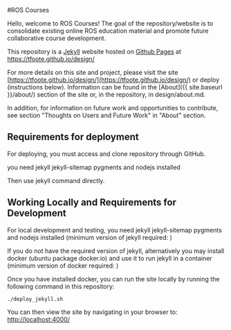 #ROS Courses

Hello, welcome to ROS Courses! The goal of the repository/website is to consolidate existing online ROS education material and promote future collaborative course development.

This repository is a [Jekyll](http://jekyllrb.com/) website hosted on [Github Pages](http://pages.github.com/) at https://tfoote.github.io/design/

For more details on this site and project, please visit the site [https://tfoote.github.io/design/](https://tfoote.github.io/design/) or deploy (instructions below). Information can be found in the [About]({{ site.baseurl }}/about/) section of the site or, in the repository, in design/about.md. 

In addition, for information on future work and opportunities to contribute, see section "Thoughts on Users and Future Work" in "About" section. 

## Requirements for deployment

For deploying, you must access and clone repository through GitHub.

 you need jekyll jekyll-sitemap pygments and nodejs installed

Then use jekyll command directly. 

## Working Locally and Requirements for Development

For local development and testing, you need jekyll jekyll-sitemap pygments and nodejs installed (minimum version of jekyll required: )

If you do not have the required version of jekyll, alternatively you may install docker (ubuntu package docker.io) and use it to run jekyll in a container (minimum version of docker required: )

Once you have installed docker, you can run the site locally by running the following command in this repository:

```
./deploy_jekyll.sh
```

You can then view the site by navigating in your browser to:  [http://localhost:4000/](http://localhost:4000/)
